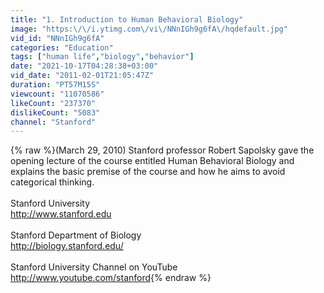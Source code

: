 ```yaml
---
title: "1. Introduction to Human Behavioral Biology"
image: "https:\/\/i.ytimg.com\/vi\/NNnIGh9g6fA\/hqdefault.jpg"
vid_id: "NNnIGh9g6fA"
categories: "Education"
tags: ["human life","biology","behavior"]
date: "2021-10-17T04:28:38+03:00"
vid_date: "2011-02-01T21:05:47Z"
duration: "PT57M15S"
viewcount: "11070586"
likeCount: "237370"
dislikeCount: "5083"
channel: "Stanford"
---
```

{% raw %}(March 29, 2010) Stanford professor Robert Sapolsky gave the opening lecture of the course entitled Human Behavioral Biology and explains the basic premise of the course and how he aims to avoid categorical thinking.<br /><br />Stanford University<br /><a rel="nofollow" target="blank" href="http://www.stanford.edu">http://www.stanford.edu</a><br /><br />Stanford Department of Biology<br /><a rel="nofollow" target="blank" href="http://biology.stanford.edu/">http://biology.stanford.edu/</a><br /><br />Stanford University Channel on YouTube<br /><a rel="nofollow" target="blank" href="http://www.youtube.com/stanford">http://www.youtube.com/stanford</a>{% endraw %}
